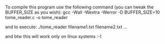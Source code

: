 To compile this program use the following command (you can tweak the BUFFER_SIZE as you wish):
gcc -Wall -Wextra -Werror -D BUFFER_SIZE=10 tome_reader.c -o tome_reader

and to execute:
./tome_reader filename1.txt filename2.txt ...

and btw this will work only on linux systems :-)
